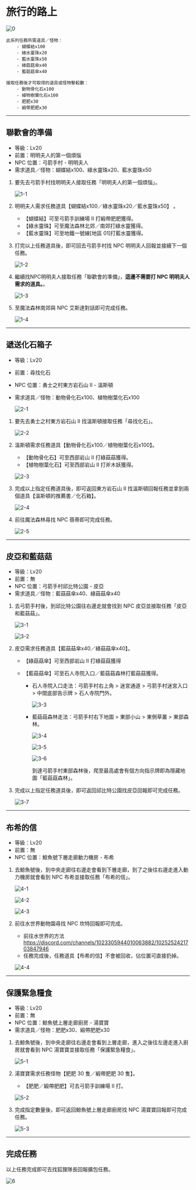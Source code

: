 # 旅行的路上

![0](0.png)

```text
此系列任務所需道具／怪物：
    - 蝴蝶結x100
    - 綠水靈珠x20
    - 藍水靈珠x50
    - 綠菇菇傘x40
    - 藍菇菇傘x40

接取任務後才可取得的道具或怪物擊殺數：
    - 動物骨化石x100
    - 植物樹葉化石x100
    - 肥肥x30
    - 緞帶肥肥x30
```

---

## 聯歡會的準備

- 等級：Lv20
- 前置：明明夫人的第一個煩惱
- NPC 位置：弓箭手村 - 明明夫人
- 需求道具／怪物：蝴蝶結x100、綠水靈珠x20、藍水靈珠x50

1. 要先去弓箭手村找明明夫人接取任務「明明夫人的第一個煩惱」。

    ![1-1](1-1.png)

2. 明明夫人需求任務道具【蝴蝶結x100／綠水靈珠x20／藍水靈珠x50】 。

    - 【蝴蝶結】可至弓箭手訓練場 II 打緞帶肥肥獲得。
    - 【綠水靈珠】可至魔法森林北郊／南郊打綠水靈獲得。
    - 【藍水靈珠】可至地鐵一號線[地區 01]打藍水靈獲得。

3. 打完以上任務道具後，即可回去弓箭手村找 NPC 明明夫人回報並接續下一個任務。

    ![1-2](1-2.png)

4. 繼續找NPC明明夫人接取任務「聯歡會的準備」，**這邊不需要打 NPC 明明夫人需求的道具。**。

    ![1-3](1-3.png)

5. 至魔法森林南郊與 NPC 艾斯達對話即可完成任務。

    ![1-4](1-4.png)

---

## 遞送化石箱子

- 等級：Lv20
- 前置：尋找化石
- NPC 位置：勇士之村東方岩石山 II - 溫斯頓
- 需求道具／怪物：動物骨化石x100、植物樹葉化石x100

    ![2-1](2-1.png)

1. 要先去勇士之村東方岩石山 II 找溫斯頓接取任務「尋找化石」。

    ![2-2](2-2.png)

2. 溫斯頓需求任務道具【動物骨化石x100／植物樹葉化石x100】。

    - 【動物骨化石】可至西部岩山 II 打綠菇菇獲得。
    - 【植物樹葉化石】可至西部岩山 II 打斧木妖獲得。

    ![2-3](2-3.png)

3. 完成以上指定任務道具後，即可返回東方岩石山 II 找溫斯頓回報任務並拿到兩個道具【溫斯頓的推薦書／化石箱】。

    ![2-4](2-4.png)

4. 前往魔法森林尋找 NPC 蓓蒂即可完成任務。

    ![2-5](2-5.png)

---

## 皮亞和藍菇菇

- 等級：Lv20
- 前置：無
- NPC 位置：弓箭手村邱比特公園 - 皮亞
- 需求道具／怪物：藍菇菇傘x40、綠菇菇傘x40

1. 去弓箭手村後，到邱比特公園往右邊走就會找到 NPC 皮亞並接取任務「皮亞和藍菇菇」。

    ![3-1](3-1.png)

    ![3-2](3-2.png)

2. 皮亞需求任務道具【藍菇菇傘x40／綠菇菇傘x40】。

    - 【綠菇菇傘】可至西部岩山 II 打綠菇菇獲得

    - 【藍菇菇傘】可至石人寺院入口／藍菇菇森林打藍菇菇獲得。

        - 石人寺院入口走法：弓箭手村右上角 > 迷宮通道 > 弓箭手村迷宮入口 > 中間底部告示牌 > 石人寺院門外。

            ![3-3](3-3.png)

        - 藍菇菇森林走法：弓箭手村右下地圖 > 東部小山 > 東側草叢 > 東部森林。

            ![3-4](3-4.png)

            ![3-5](3-5.png)

            ![3-6](3-6.png)

            到達弓箭手村東部森林後，爬至最高處會有個方向指示牌即為隱藏地圖「藍菇菇森林」。

3. 完成以上指定任務道具後，即可返回邱比特公園找皮亞回報即可完成任務。

    ![3-7](3-7.png)

---

## 布希的信

- 等級：Lv20
- 前置：無
- NPC 位置：鯨魚號下層走廊動力機房 - 布希

1. 去鯨魚號後，到中央走廊往右邊走會看到下層走廊，到了之後往右邊走進入動力機房就會看到 NPC 布希並接取任務「布希的信」。

    ![4-1](4-1.png)

    ![4-2](4-2.png)

    ![4-3](4-3.png)

2. 前往水世界動物園尋找 NPC 坎特回報即可完成。

    - 前往水世界的方法 ⁠https://discord.com/channels/1023305944010063882/1025252421703847946
    - 任務完成後，任務道具【布希的信】不會被回收，佔位置可直接扔掉。

    ![4-4](4-4.png)

---

## 保護緊急糧食

- 等級：Lv20
- 前置：無
- NPC 位置：鯨魚號上層走廊廚房 - 湯寶寶
- 需求道具／怪物：肥肥x30、緞帶肥肥x30

1. 去鯨魚號後，到中央走廊往右邊走會看到上層走廊，進入之後往左邊走進入廚房就會看到 NPC 湯寶寶並接取任務「保護緊急糧食」。

    ![5-1](5-1.png)

2. 湯寶寶需求任務怪物【肥肥 30 隻／緞帶肥肥 30 隻】。

    - 【肥肥／緞帶肥肥】可去弓箭手訓練場 II 打。

    ![5-2](5-2.png)

3. 完成指定數量後，即可返回鯨魚號上層走廊廚房找 NPC 湯寶寶回報即可完成任務。

    ![5-3](5-3.png)

---

## 完成任務

以上任務完成即可去找狐狸隊長回報擴包任務。

![6](6.png)
